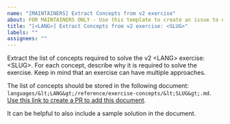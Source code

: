 ```yaml
---
name: "[MAINTAINERS] Extract Concepts from v2 exercise"
about: FOR MAINTAINERS ONLY - Use this template to create an issue to extract Concepts from a v2 exercise
title: "[<LANG>] Extract Concepts from v2 exercise: <SLUG>"
labels: ""
assignees: ""
---
```


Extract the list of concepts required to solve the v2 &lt;LANG&gt; exercise: &lt;SLUG&gt;. For each concept, describe why it is required to solve the exercise. Keep in mind that an exercise can have multiple approaches.

The list of concepts should be stored in the following document: `languages/&lt;LANG&gt;/reference/exercise-concepts/&lt;SLUG&gt;.md`. [Use this link to create a PR to add this document][pr-link].

It can be helpful to also include a sample solution in the document.

[pr-link]: ../new/master?filename=languages/<LANG>/reference/exercise-concepts/<SLUG>.md
